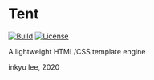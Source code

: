 
# Tent
[![Build](https://github.com/inq/tent/workflows/build/badge.svg)](BUILD)
[![License](https://img.shields.io/crates/l/tent)](LICENSE)

A lightweight HTML/CSS template engine

inkyu lee, 2020
